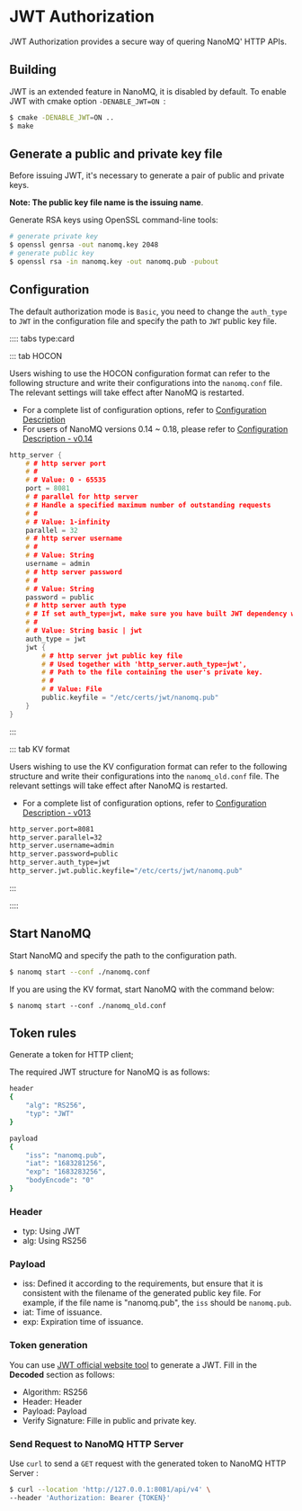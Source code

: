 # JWT Authorization
JWT Authorization provides a secure way of quering NanoMQ' HTTP APIs.

## Building

JWT is an extended feature in NanoMQ, it is disabled by default. To enable JWT with cmake option `-DENABLE_JWT=ON `:

```bash
$ cmake -DENABLE_JWT=ON ..
$ make
```

## Generate a public and private key file

Before issuing JWT, it's necessary to generate a pair of public and private keys. 

**Note: The public key file name is the issuing name**.

Generate RSA keys using OpenSSL command-line tools:

```bash
# generate private key
$ openssl genrsa -out nanomq.key 2048
# generate public key
$ openssl rsa -in nanomq.key -out nanomq.pub -pubout
```

## Configuration

The default authorization mode is `Basic`, you need to change the `auth_type ` to `JWT` in the configuration file and specify the path to  `JWT` public key file.

:::: tabs type:card

::: tab HOCON

Users wishing to use the HOCON configuration format can refer to the following structure and write their configurations into the `nanomq.conf` file. The relevant settings will take effect after NanoMQ is restarted.

- For a complete list of configuration options, refer to [Configuration Description](../config-description/http-server.md)
- For users of NanoMQ versions 0.14 ~ 0.18, please refer to [Configuration Description - v0.14](../config-description/v014.md)

```c
http_server {
    # # http server port
    # #
    # # Value: 0 - 65535
    port = 8081
    # # parallel for http server
    # # Handle a specified maximum number of outstanding requests
    # #
    # # Value: 1-infinity
    parallel = 32
    # # http server username
    # #
    # # Value: String
    username = admin
    # # http server password
    # #
    # # Value: String
    password = public
    # # http server auth type
    # # If set auth_type=jwt, make sure you have built JWT dependency with `-DENABLE_JWT=ON` first.
    # #
    # # Value: String basic | jwt
    auth_type = jwt
    jwt {
        # # http server jwt public key file
        # # Used together with 'http_server.auth_type=jwt',
        # # Path to the file containing the user's private key.
        # #
        # # Value: File
        public.keyfile = "/etc/certs/jwt/nanomq.pub"
    }
}
```

:::

::: tab KV format

Users wishing to use the KV configuration format can refer to the following structure and write their configurations into the `nanomq_old.conf` file. The relevant settings will take effect after NanoMQ is restarted.

- For a complete list of configuration options, refer to [Configuration Description - v013](../config-description/v013.md)

```bash
http_server.port=8081
http_server.parallel=32
http_server.username=admin
http_server.password=public
http_server.auth_type=jwt
http_server.jwt.public.keyfile="/etc/certs/jwt/nanomq.pub"
```

:::

::::

## Start NanoMQ

Start NanoMQ and specify the path to the configuration path.

```bash
$ nanomq start --conf ./nanomq.conf
```

If you are using the KV format, start NanoMQ with the command below:

```
$ nanomq start --conf ./nanomq_old.conf
```

## Token rules

Generate a token for HTTP client;

The required JWT structure for NanoMQ is as follows: 

```bash
header
{
    "alg": "RS256",
    "typ": "JWT"
}

payload
{
    "iss": "nanomq.pub",
    "iat": "1683281256",
    "exp": "1683283256",
    "bodyEncode": "0"
}
```

### Header

- typ: Using JWT
- alg: Using RS256

### Payload

- iss: Defined it according to the requirements, but ensure that it is consistent with the filename of the generated public key file. For example, if the file name is "nanomq.pub", the `iss` should be `nanomq.pub`.
- iat: Time of issuance.
- exp: Expiration time of issuance.

### Token generation

You can use [JWT official website tool](https://jwt.io/) to generate a JWT. Fill in the **Decoded** section as follows: 

- Algorithm: RS256
- Header: Header
- Payload: Payload
- Verify Signature: Fille in public and private key.

### Send Request to NanoMQ HTTP Server

Use `curl` to send a `GET` request with the generated token to NanoMQ HTTP Server : 

```bash
$ curl --location 'http://127.0.0.1:8081/api/v4' \
--header 'Authorization: Bearer {TOKEN}'
```